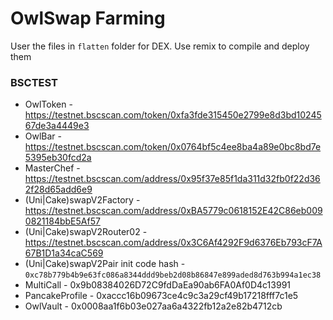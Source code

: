 # OwlSwap Farming

User the files in `flatten` folder for DEX. Use remix to compile and deploy them

### BSCTEST

- OwlToken - https://testnet.bscscan.com/token/0xfa3fde315450e2799e8d3bd1024567de3a4449e3
- OwlBar - https://testnet.bscscan.com/token/0x0764bf5c4ee8ba4a89e0bc8bd7e5395eb30fcd2a
- MasterChef - https://testnet.bscscan.com/address/0x95f37e85f1da311d32fb0f22d362f28d65add6e9
- (Uni|Cake)swapV2Factory - https://testnet.bscscan.com/address/0xBA5779c0618152E42C86eb0090821184bbE5Af57
- (Uni|Cake)swapV2Router02 - https://testnet.bscscan.com/address/0x3C6Af4292F9d6376Eb793cF7A67B1D1a34caC569
- (Uni|Cake)swapV2Pair init code hash - `0xc78b779b4b9e63fc086a8344ddd9beb2d08b86847e899aded8d763b994a1ec38`
- MultiCall - 0x9b08384026D72C9fdDaEa90ab6FA0Af0D4c13991
- PancakeProfile - 0xaccc16b09673ce4c9c3a29cf49b17218fff7c1e5
- OwlVault - 0x0008aa1f6b03e027aa6a4322fb12a2e82b4712cb
